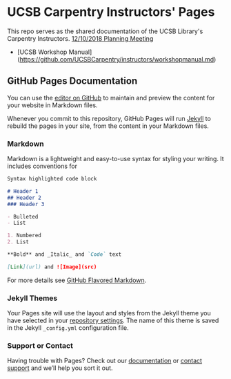 # UCSB Carpentry Instructors' Pages

This repo serves as the shared documentation of the UCSB Library's Carpentry Instructors.
[12/10/2018 Planning Meeting](https://github.com/UCSBCarpentry/instructors/instructors/20181210-meeting)
      
* [UCSB Workshop Manual] (https://github.com/UCSBCarpentry/instructors/workshopmanual.md)


## GitHub Pages Documentation

You can use the [editor on GitHub](https://github.com/UCSBCarpentry/instructors/edit/master/README.md) to maintain and preview the content for your website in Markdown files.

Whenever you commit to this repository, GitHub Pages will run [Jekyll](https://jekyllrb.com/) to rebuild the pages in your site, from the content in your Markdown files.

### Markdown

Markdown is a lightweight and easy-to-use syntax for styling your writing. It includes conventions for

```markdown
Syntax highlighted code block

# Header 1
## Header 2
### Header 3

- Bulleted
- List

1. Numbered
2. List

**Bold** and _Italic_ and `Code` text

[Link](url) and ![Image](src)
```

For more details see [GitHub Flavored Markdown](https://guides.github.com/features/mastering-markdown/).

### Jekyll Themes

Your Pages site will use the layout and styles from the Jekyll theme you have selected in your [repository settings](https://github.com/UCSBCarpentry/instructors/settings). The name of this theme is saved in the Jekyll `_config.yml` configuration file.

### Support or Contact

Having trouble with Pages? Check out our [documentation](https://help.github.com/categories/github-pages-basics/) or [contact support](https://github.com/contact) and we’ll help you sort it out.
